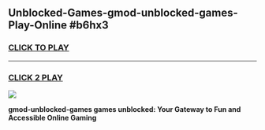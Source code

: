 
## Unblocked-Games-gmod-unblocked-games-Play-Online #b6hx3
<h3>
<a href="https://news.freeplayer.one?title=gmod-unblocked-games&ref=3">CLICK TO PLAY</a></h3>
<hr>

<h3>
<a href="https://news.freeplayer.one?title=gmod-unblocked-games&ref=3">CLICK 2 PLAY</a>
  
</h3>

<a href="https://news.freeplayer.one?title=gmod-unblocked-games&ref=3"><img src="https://clearcache.store/games.png"></a>


**gmod-unblocked-games games unblocked: Your Gateway to Fun and Accessible Online Gaming**
